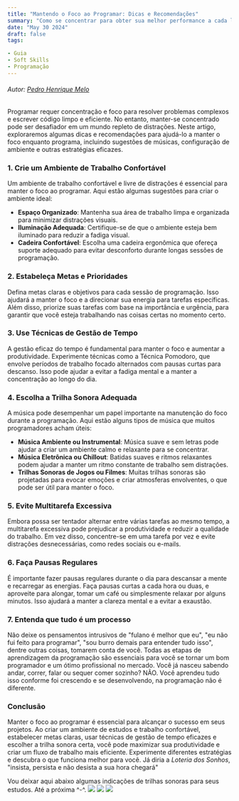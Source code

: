```yaml
---
title: "Mantendo o Foco ao Programar: Dicas e Recomendações"
summary: "Como se concentrar para obter sua melhor performance a cada linha de código."
date: "May 30 2024"
draft: false
tags:

- Guia
- Soft Skills
- Programação
---
```

###### Autor: *[Pedro Henrique Melo](https://youtu.be/P5ZqFZKG4uE?si=OXqNtUg2lwQtD3jU)*
Programar requer concentração e foco para resolver problemas complexos e escrever código limpo e eficiente. No entanto, manter-se concentrado pode ser desafiador em um mundo repleto de distrações. Neste artigo, exploraremos algumas dicas e recomendações para ajudá-lo a manter o foco enquanto programa, incluindo sugestões de músicas, configuração de ambiente e outras estratégias eficazes.

### 1. Crie um Ambiente de Trabalho Confortável
Um ambiente de trabalho confortável e livre de distrações é essencial para manter o foco ao programar. Aqui estão algumas sugestões para criar o ambiente ideal:

- **Espaço Organizado**: Mantenha sua área de trabalho limpa e organizada para minimizar distrações visuais.
- **Iluminação Adequada**: Certifique-se de que o ambiente esteja bem iluminado para reduzir a fadiga visual.
- **Cadeira Confortável**: Escolha uma cadeira ergonômica que ofereça suporte adequado para evitar desconforto durante longas sessões de programação.

### 2. Estabeleça Metas e Prioridades
Defina metas claras e objetivos para cada sessão de programação. Isso ajudará a manter o foco e a direcionar sua energia para tarefas específicas. Além disso, priorize suas tarefas com base na importância e urgência, para garantir que você esteja trabalhando nas coisas certas no momento certo.

### 3. Use Técnicas de Gestão de Tempo
A gestão eficaz do tempo é fundamental para manter o foco e aumentar a produtividade. Experimente técnicas como a Técnica Pomodoro, que envolve períodos de trabalho focado alternados com pausas curtas para descanso. Isso pode ajudar a evitar a fadiga mental e a manter a concentração ao longo do dia.

### 4. Escolha a Trilha Sonora Adequada
A música pode desempenhar um papel importante na manutenção do foco durante a programação. Aqui estão alguns tipos de música que muitos programadores acham úteis:

- **Música Ambiente ou Instrumental**: Música suave e sem letras pode ajudar a criar um ambiente calmo e relaxante para se concentrar.
- **Música Eletrônica ou Chillout**: Batidas suaves e ritmos relaxantes podem ajudar a manter um ritmo constante de trabalho sem distrações.
- **Trilhas Sonoras de Jogos ou Filmes**: Muitas trilhas sonoras são projetadas para evocar emoções e criar atmosferas envolventes, o que pode ser útil para manter o foco.

### 5. Evite Multitarefa Excessiva
Embora possa ser tentador alternar entre várias tarefas ao mesmo tempo, a multitarefa excessiva pode prejudicar a produtividade e reduzir a qualidade do trabalho. Em vez disso, concentre-se em uma tarefa por vez e evite distrações desnecessárias, como redes sociais ou e-mails.

### 6. Faça Pausas Regulares
É importante fazer pausas regulares durante o dia para descansar a mente e recarregar as energias. Faça pausas curtas a cada hora ou duas, e aproveite para alongar, tomar um café ou simplesmente relaxar por alguns minutos. Isso ajudará a manter a clareza mental e a evitar a exaustão.

### 7. Entenda que tudo é um processo
Não deixe os pensamentos intrusivos de "fulano é melhor que eu", "eu não fui feito para programar", "sou burro demais para entender tudo isso", dentre outras coisas, tomarem conta de você. Todas as etapas de aprendizagem da programação são essenciais para você se tornar um bom programador e um ótimo profissional no mercado. Você já nasceu sabendo andar, correr, falar ou sequer comer sozinho? NÃO. Você aprendeu tudo isso conforme foi crescendo e se desenvolvendo, na programação não é diferente. 

### Conclusão
Manter o foco ao programar é essencial para alcançar o sucesso em seus projetos. Ao criar um ambiente de estudos e trabalho confortável, estabelecer metas claras, usar técnicas de gestão de tempo eficazes e escolher a trilha sonora certa, você pode maximizar sua produtividade e criar um fluxo de trabalho mais eficiente. Experimente diferentes estratégias e descubra o que funciona melhor para você. Já diria a *Loteria dos Sonhos*, "insista, persista e não desista a sua hora chegará"

Vou deixar aqui abaixo algumas indicações de trilhas sonoras para seus estudos. Até a próxima ^-^.
[![](https://markdown-videos-api.jorgenkh.no/youtube/jfKfPfyJRdk?si=KH-ayD7Js1_pQN4o)](https://www.youtube.com/live/jfKfPfyJRdk?si=KH-ayD7Js1_pQN4o)
[![](https://markdown-videos-api.jorgenkh.no/youtube/wJDtkILuk9Q)](https://www.youtube.com/watch?v=wJDtkILuk9Q)
[![](https://markdown-videos-api.jorgenkh.no/youtube/sca4VG9b0NY)](https://www.youtube.com/watch?v=sca4VG9b0NY)
